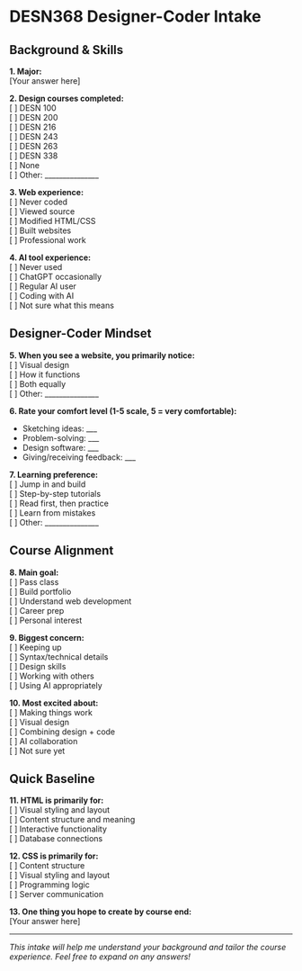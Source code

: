 # DESN368 Designer-Coder Intake

## Background & Skills

**1. Major:**  
[Your answer here]

**2. Design courses completed:**  
[ ] DESN 100  
[ ] DESN 200  
[ ] DESN 216  
[ ] DESN 243  
[ ] DESN 263  
[ ] DESN 338  
[ ] None  
[ ] Other: _______________

**3. Web experience:**  
[ ] Never coded  
[ ] Viewed source  
[ ] Modified HTML/CSS  
[ ] Built websites  
[ ] Professional work

**4. AI tool experience:**  
[ ] Never used  
[ ] ChatGPT occasionally  
[ ] Regular AI user  
[ ] Coding with AI  
[ ] Not sure what this means

## Designer-Coder Mindset

**5. When you see a website, you primarily notice:**  
[ ] Visual design  
[ ] How it functions  
[ ] Both equally  
[ ] Other: _______________

**6. Rate your comfort level (1-5 scale, 5 = very comfortable):**  
- Sketching ideas: ___  
- Problem-solving: ___  
- Design software: ___  
- Giving/receiving feedback: ___

**7. Learning preference:**  
[ ] Jump in and build  
[ ] Step-by-step tutorials  
[ ] Read first, then practice  
[ ] Learn from mistakes  
[ ] Other: _______________

## Course Alignment

**8. Main goal:**  
[ ] Pass class  
[ ] Build portfolio  
[ ] Understand web development  
[ ] Career prep  
[ ] Personal interest

**9. Biggest concern:**  
[ ] Keeping up  
[ ] Syntax/technical details  
[ ] Design skills  
[ ] Working with others  
[ ] Using AI appropriately

**10. Most excited about:**  
[ ] Making things work  
[ ] Visual design  
[ ] Combining design + code  
[ ] AI collaboration  
[ ] Not sure yet

## Quick Baseline

**11. HTML is primarily for:**  
[ ] Visual styling and layout  
[ ] Content structure and meaning  
[ ] Interactive functionality  
[ ] Database connections

**12. CSS is primarily for:**  
[ ] Content structure  
[ ] Visual styling and layout  
[ ] Programming logic  
[ ] Server communication

**13. One thing you hope to create by course end:**  
[Your answer here]

---
*This intake will help me understand your background and tailor the course experience. Feel free to expand on any answers!*
